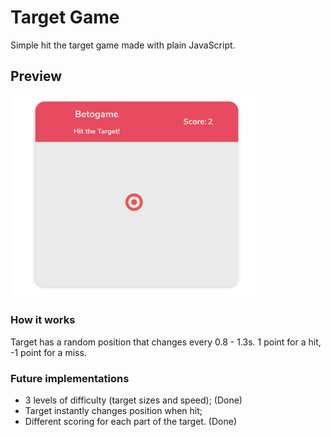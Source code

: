 # Target Game

Simple hit the target game made with plain JavaScript.

## Preview

<img src="target-game-screenshot.png" width="80%">

### How it works

Target has a random position that changes every 0.8 - 1.3s. 1 point for a hit, -1 point for a miss.

### Future implementations

- 3 levels of difficulty (target sizes and speed); (Done)
- Target instantly changes position when hit;
- Different scoring for each part of the target. (Done)
